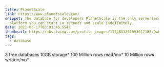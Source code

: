 ```yaml
---
title: PlanetScale
link: https://www.planetscale.com/
snippet: The database for developers PlanetScale is the only serverless database
  platform you can start in seconds and scale indefinitely.
date: 2021-06-17T03:03:46.554Z
thumbnail: https://pbs.twimg.com/profile_images/1354831201693917185/DwU2Fy9K_400x400.jpg
tags:
  - database
---
```

3 free databases
10GB storage*
100 Million rows read/mo*
10 Million rows written/mo*